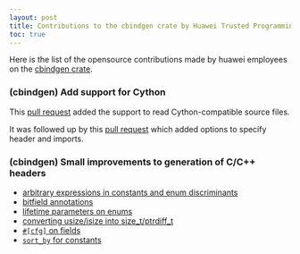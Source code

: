 ```yaml
---
layout: post
title: Contributions to the cbindgen crate by Huawei Trusted Programming 
toc: true
---
```


Here is the list of the opensource contributions made by huawei employees on the [cbindgen crate](https://github.com/eqrion/cbindgen).

### (cbindgen) Add support for Cython

This [pull request](https://github.com/eqrion/cbindgen/pull/590) added the support to read Cython-compatible source files.

It was followed up by this [pull request](https://github.com/eqrion/cbindgen/pull/619) which added options to specify header and imports.

### (cbindgen) Small improvements to generation of C/C++ headers

 - [arbitrary expressions in constants and enum discriminants](https://github.com/eqrion/cbindgen/pull/589)
 - [bitfield annotations](https://github.com/eqrion/cbindgen/pull/611)
 - [lifetime parameters on enums](https://github.com/eqrion/cbindgen/pull/604)
 - [converting usize/isize into size_t/ptrdiff_t](https://github.com/eqrion/cbindgen/pull/606)
 - [`#[cfg]` on fields](https://github.com/eqrion/cbindgen/pull/633)
 - [`sort_by` for constants](https://github.com/eqrion/cbindgen/pull/587)
